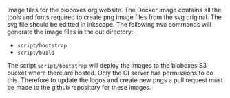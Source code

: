 Image files for the bioboxes.org website. The Docker image contains all the
tools and fonts required to create png image files from the svg original. The
svg file should be editted in inkscape. The following two commands will
generate the image files in the out directory:

  * `script/bootstrap`
  * `script/build`

The script `script/bootstrap` will deploy the images to the bioboxes S3 bucket
where there are hosted. Only the CI server has permissions to do this.
Therefore to update the logos and create new pngs a pull request must be made
to the github repository for these images.

